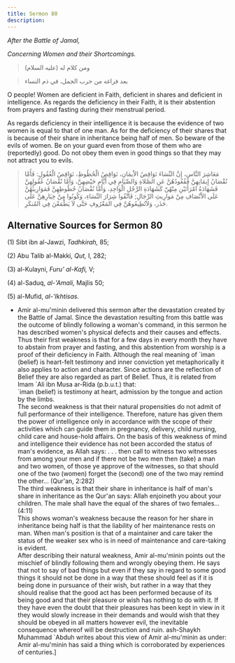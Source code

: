 ```yaml
---
title: Sermon 80
description: 
---
```


*After the Battle of Jamal,*

*Concerning Women and their Shortcomings.*

> ومن كلام له (عليه السلام)

> بعد فراغه من حرب الجمل، في ذم النساء

O people! Women are deficient in Faith, deficient in shares and
deficient in intelligence. As regards the deficiency in their Faith, it
is their abstention from prayers and fasting during their menstrual
period.

As regards deficiency in their intelligence it is because the evidence
of two women is equal to that of one man. As for the deficiency of their
shares that is because of their share in inheritance being half of men.
So beware of the evils of women. Be on your guard even from those of
them who are (reportedly) good. Do not obey them even in good things so
that they may not attract you to evils.

> مَعَاشِرَ النَّاسِ، إِنَّ النِّسَاءَ نَوَاقِصُ الاْيمَانِ، نَوَاقِصُ الْحُظُوظِ، نَوَاقِصُ الْعُقُولِ: فَأَمَّا
> نُقْصَانُ إِيمَانِهِنَّ فَقُعُودُهُنَّ عَنِ الصَّلاةِ وَالصِّيَامِ فِي أَيَّامِ حَيْضِهِنَّ، وَأَمَّا نُقْصَانُ
> عُقُولِهِنَّ فَشَهَادَةُ امْرَأَتَيْنِ مِنْهُنّ كَشَهَادَةِ الرَّجُلِ الْوَاحِدِ، وَأَمَّا نُقْصَانُ حُظُوظِهِنَّ
> فَمَوَارِيثُهُنَّ عَلَى الاْنْصَافِ مِنْ مَوارِيثِ الرِّجَالِ; فَاتَّقُوا شِرَارَ النِّسَاءِ، وَكُونُوا مِنْ
> خِيَارِهِنَّ عَلَى حَذَر، وَلاَتُطِيعُوهُنَّ فِي المَعْرُوفِ حَتَّى لاَ يَطْمَعْنَ فِي المُنكَرِ.

## Alternative Sources for Sermon 80

\(1\) Sibt ibn al-Jawzi, *Tadhkirah,* 85;

\(2\) Abu Talib al-Makki, *Qut,* I, 282;

\(3\) al-Kulayni, *Furu' al-Kafi,* V;

\(4\) al-Saduq, *al-\'Amali,* Majlis 50;

\(5\) al-Mufid, *al-\'Ikhtisas.*

-  Amir al-mu\'minin
    delivered this sermon after the devastation created by the Battle of
    Jamal. Since the devastation resulting from this battle was the
    outcome of blindly following a woman\'s command, in this sermon he
    has described women\'s physical defects and their causes and
    effects. Thus their first weakness is that for a few days in every
    month they have to abstain from prayer and fasting, and this
    abstention from worship is a proof of their deficiency in Faith.
    Although the real meaning of \`iman (belief) is heart-felt testimony
    and inner conviction yet metaphorically it also applies to action
    and character. Since actions are the reflection of Belief they are
    also regarded as part of Belief. Thus, it is related from Imam \`Ali
    ibn Musa ar-Rida (p.b.u.t.) that:\
    \`iman (belief) is testimony at heart, admission by the tongue and
    action by the limbs.\
    The second weakness is that their natural propensities do not admit
    of full performance of their intelligence. Therefore, nature has
    given them the power of intelligence only in accordance with the
    scope of their activities which can guide them in pregnancy,
    delivery, child nursing, child care and house-hold affairs. On the
    basis of this weakness of mind and intelligence their evidence has
    not been accorded the status of man\'s evidence, as Allah says: . .
    . then call to witness two witnesses from among your men and if
    there not be two men then (take) a man and two women, of those ye
    approve of the witnesses, so that should one of the two (women)
    forget the (second) one of the two may remind the other\...
    (Qur\'an, 2:282)\
    The third weakness is that their share in inheritance is half of
    man\'s share in inheritance as the Qur\'an says: Allah enjoineth you
    about your children. The male shall have the equal of the shares of
    two females\...(4:11)\
    This shows woman\'s weakness because the reason for her share in
    inheritance being half is that the liability of her maintenance
    rests on man. When man\'s position is that of a maintainer and care
    taker the status of the weaker sex who is in need of maintenance and
    care-taking is evident.\
    After describing their natural weakness, Amir al-mu\'minin points
    out the mischief of blindly following them and wrongly obeying them.
    He says that not to say of bad things but even if they say in regard
    to some good things it should not be done in a way that these should
    feel as if it is being done in pursuance of their wish, but rather
    in a way that they should realise that the good act has been
    performed because of its being good and that their pleasure or wish
    has nothing to do with it. If they have even the doubt that their
    pleasures has been kept in view in it they would slowly increase in
    their demands and would wish that they should be obeyed in all
    matters however evil, the inevitable consequence whereof will be
    destruction and ruin. ash-Shaykh Muhammad \`Abduh writes about this
    view of Amir al-mu\'minin as under: Amir al-mu\'minin has said a
    thing which is corroborated by experiences of
    centuries.]